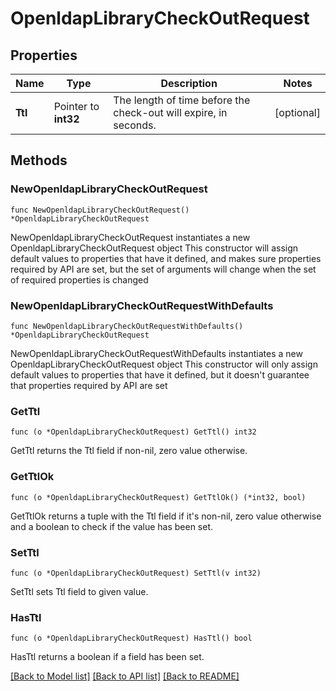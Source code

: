 # OpenldapLibraryCheckOutRequest

## Properties

Name | Type | Description | Notes
------------ | ------------- | ------------- | -------------
**Ttl** | Pointer to **int32** | The length of time before the check-out will expire, in seconds. | [optional] 

## Methods

### NewOpenldapLibraryCheckOutRequest

`func NewOpenldapLibraryCheckOutRequest() *OpenldapLibraryCheckOutRequest`

NewOpenldapLibraryCheckOutRequest instantiates a new OpenldapLibraryCheckOutRequest object
This constructor will assign default values to properties that have it defined,
and makes sure properties required by API are set, but the set of arguments
will change when the set of required properties is changed

### NewOpenldapLibraryCheckOutRequestWithDefaults

`func NewOpenldapLibraryCheckOutRequestWithDefaults() *OpenldapLibraryCheckOutRequest`

NewOpenldapLibraryCheckOutRequestWithDefaults instantiates a new OpenldapLibraryCheckOutRequest object
This constructor will only assign default values to properties that have it defined,
but it doesn't guarantee that properties required by API are set

### GetTtl

`func (o *OpenldapLibraryCheckOutRequest) GetTtl() int32`

GetTtl returns the Ttl field if non-nil, zero value otherwise.

### GetTtlOk

`func (o *OpenldapLibraryCheckOutRequest) GetTtlOk() (*int32, bool)`

GetTtlOk returns a tuple with the Ttl field if it's non-nil, zero value otherwise
and a boolean to check if the value has been set.

### SetTtl

`func (o *OpenldapLibraryCheckOutRequest) SetTtl(v int32)`

SetTtl sets Ttl field to given value.

### HasTtl

`func (o *OpenldapLibraryCheckOutRequest) HasTtl() bool`

HasTtl returns a boolean if a field has been set.


[[Back to Model list]](../README.md#documentation-for-models) [[Back to API list]](../README.md#documentation-for-api-endpoints) [[Back to README]](../README.md)


